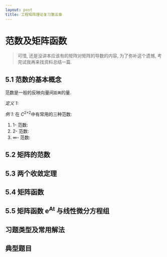 ```yaml
---
layout: post
title: 工程矩阵理论复习第五章
---
```


# 范数及矩阵函数

> 可惜, 还是没讲本应该有的矩阵对矩阵的导数的内容, 为了弥补这个遗憾, 考完试我再来找资料总结一篇.

## 5.1 范数的基本概念

范数是一般的反映向量间`距离`的量.

*定义 1:* 

*例 1:* 在 *C*<sup>2×2</sup>中有常用的三种范数:

1. 1- 范数: 
2. 2- 范数: 
3. ∞- 范数: 

## 5.2 矩阵的范数



## 5.3 两个收敛定理



## 5.4 矩阵函数



## 5.5 矩阵函数 e<sup>At</sup> 与线性微分方程组



## 习题类型及常用解法



## 典型题目